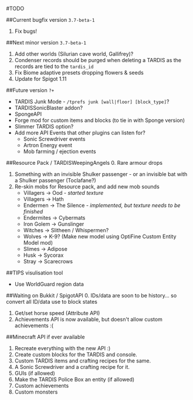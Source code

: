 #TODO

##Current bugfix version `3.7-beta-1`
1. Fix bugs!

##Next minor version `3.7-beta-1`  
1. Add other worlds (Silurian cave world, Gallifrey)?
2. Condenser records should be purged when deleting a TARDIS as the records are tied to the `tardis_id`
3. Fix Biome adaptive presets dropping flowers & seeds
4. Update for Spigot 1.11

##Future version `?+`
* TARDIS Junk Mode - `/tprefs junk [wall|floor] [block_type]`?
* TARDISSonicBlaster addon?
* SpongeAPI
* Forge mod for custom items and blocks (to tie in with Sponge version)
* Slimmer TARDIS option?
* Add more API Events that other plugins can listen for?
   * Sonic Screwdriver events
   * Artron Energy event
   * Mob farming / ejection events

##Resource Pack / TARDISWeepingAngels
0. Rare armour drops
1. Something with an invisible Shulker passenger - or an invisible bat with a Shulker passenger (Toclafane?)
2. Re-skin mobs for Resource pack, and add new mob sounds
   * Villagers -> Ood - _started texture_
   * Villagers -> Hath
   * Endermen -> The Silence - _implemented, but texture needs to be finished_
   * Endermites -> Cybermats
   * Iron Golem -> Gunslinger
   * Witches -> Slitheen / Whispermen?
   * Wolves -> K-9? (Make new model using OptiFine Custom Entity Model mod)
   * Slimes -> Adipose
   * Husk -> Sycorax
   * Stray -> Scarecrows
 
##TIPS visulisation tool
* Use WorldGuard region data

##Waiting on Bukkit / SpigotAPI
0. IDs/data are soon to be history... so convert all ID/data use to block states 
1. Get/set horse speed (Attribute API)
2. Achievements API is now available, but doesn't allow custom achievements :(

##Minecraft API if ever available
1. Recreate everything with the new API :)
2. Create custom blocks for the TARDIS and console.
3. Custom TARDIS items and crafting recipes for the same.
4. A Sonic Screwdriver and a crafting recipe for it.
5. GUIs (if allowed)
6. Make the TARDIS Police Box an entity (if allowed)
7. Custom achievements
8. Custom monsters
